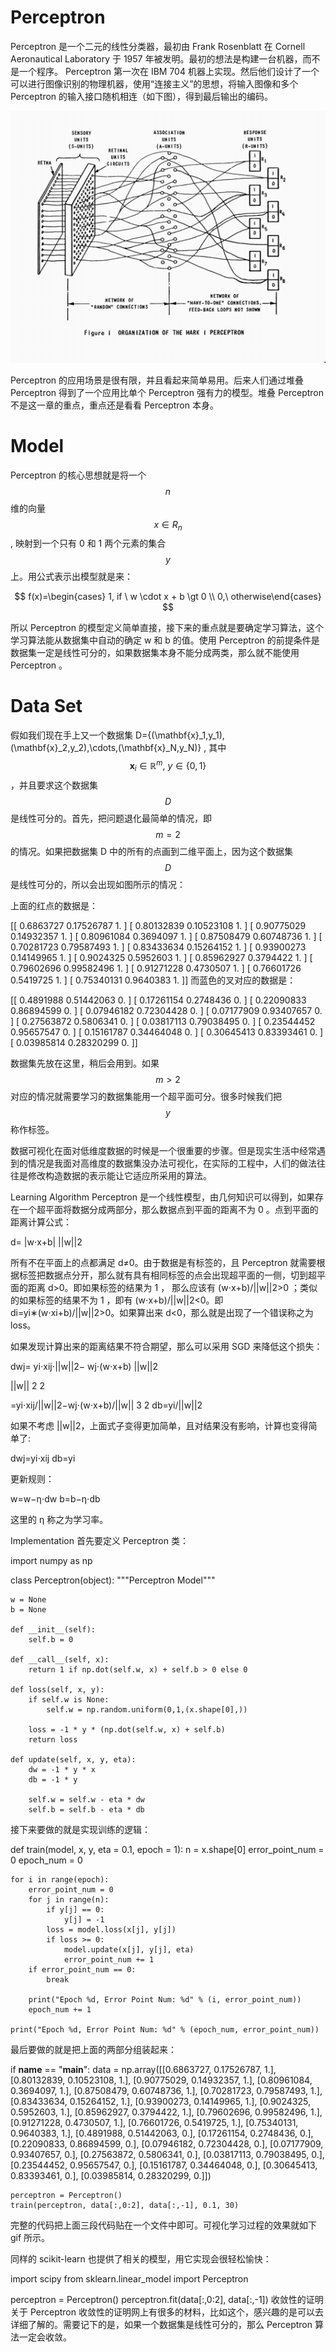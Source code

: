 # Perceptron
Perceptron 是一个二元的线性分类器，最初由 Frank Rosenblatt 在 Cornell Aeronautical Laboratory 于 1957 年被发明。最初的想法是构建一台机器，而不是一个程序。 Perceptron 第一次在 IBM 704 机器上实现。然后他们设计了一个可以进行图像识别的物理机器，使用“连接主义”的思想，将输入图像和多个 Perceptron 的输入接口随机相连（如下图），得到最后输出的编码。

![f2.0.png](assets/f2.0.png)

Perceptron 的应用场景是很有限，并且看起来简单易用。后来人们通过堆叠 Perceptron 得到了一个应用比单个 Perceptron 强有力的模型。堆叠 Perceptron 不是这一章的重点，重点还是看看 Perceptron 本身。

# Model
Perceptron 的核心思想就是将一个 $$n$$ 维的向量 $$x \in R_n$$ , 映射到一个只有 0 和 1 两个元素的集合 $$y$$ 上。用公式表示出模型就是来：

$$ f(x)=\begin{cases} 1, if \ w \cdot x + b \gt 0 \\ 0,\ otherwise\end{cases} $$

所以 Perceptron 的模型定义简单直接，接下来的重点就是要确定学习算法，这个学习算法能从数据集中自动的确定 w 和 b 的值。使用 Perceptron 的前提条件是数据集一定是线性可分的，如果数据集本身不能分成两类，那么就不能使用 Perceptron 。

# Data Set
假如我们现在手上又一个数据集 D=\{(\mathbf{x}_1,y_1),(\mathbf{x}_2,y_2),\cdots,(\mathbf{x}_N,y_N)\} , 其中  $$\mathbf{x}_i \in \mathbb{R}^m,\ y \in \{0,1\}$$，并且要求这个数据集 $$D$$ 是线性可分的。首先，把问题退化最简单的情况，即 $$m=2$$ 的情况。如果把数据集 D 中的所有的点画到二维平面上，因为这个数据集 $$D$$ 是线性可分的，所以会出现如图所示的情况：

上面的红点的数据是：

[[ 0.6863727   0.17526787  1.        ]
 [ 0.80132839  0.10523108  1.        ]
 [ 0.90775029  0.14932357  1.        ]
 [ 0.80961084  0.3694097   1.        ]
 [ 0.87508479  0.60748736  1.        ]
 [ 0.70281723  0.79587493  1.        ]
 [ 0.83433634  0.15264152  1.        ]
 [ 0.93900273  0.14149965  1.        ]
 [ 0.9024325   0.5952603   1.        ]
 [ 0.85962927  0.3794422   1.        ]
 [ 0.79602696  0.99582496  1.        ]
 [ 0.91271228  0.4730507   1.        ]
 [ 0.76601726  0.5419725   1.        ]
 [ 0.75340131  0.9640383   1.        ]]
而蓝色的叉对应的数据是：

[[ 0.4891988   0.51442063  0.        ]
 [ 0.17261154  0.2748436   0.        ]
 [ 0.22090833  0.86894599  0.        ]
 [ 0.07946182  0.72304428  0.        ]
 [ 0.07177909  0.93407657  0.        ]
 [ 0.27563872  0.5806341   0.        ]
 [ 0.03817113  0.79038495  0.        ]
 [ 0.23544452  0.95657547  0.        ]
 [ 0.15161787  0.34464048  0.        ]
 [ 0.30645413  0.83393461  0.        ]
 [ 0.03985814  0.28320299  0.        ]]

数据集先放在这里，稍后会用到。如果 $$m \gt 2$$ 对应的情况就需要学习的数据集能用一个超平面可分。很多时候我们把 $$y$$ 称作标签。

数据可视化在面对低维度数据的时候是一个很重要的步骤。但是现实生活中经常遇到的情况是我面对高维度的数据集没办法可视化，在实际的工程中，人们的做法往往是修改构造数据的表示能让它适应所采用的算法。

Learning Algorithm
Perceptron 是一个线性模型，由几何知识可以得到，如果存在一个超平面将数据分成两部分，那么数据点到平面的距离不为 0 。点到平面的距离计算公式：

d=
|w⋅x+b|
||w||2


所有不在平面上的点都满足 d≠0。由于数据是有标签的，且 Perceptron 就需要根据标签把数据点分开，那么就有具有相同标签的点会出现超平面的一侧，切到超平面的距离 d>0。即如果标签的结果为 1 ， 那么应该有 (w⋅x+b)/||w||2>0 ；类似的如果标签的结果不为 1 ，即有 (w⋅x+b)/||w||2<0。即 di=yi∗(w⋅xi+b)/||w||2>0。如果算出来 d<0，那么就是出现了一个错误称之为 loss。

如果发现计算出来的距离结果不符合期望，那么可以采用 SGD 来降低这个损失：

dwj=
yi⋅xij⋅||w||2−
wj⋅(w⋅x+b)
||w||2

||w||
2
2

=yi⋅xij/||w||2−wj⋅(w⋅x+b)/||w||
3
2
db=yi/||w||2

如果不考虑 ||w||2，上面式子变得更加简单，且对结果没有影响，计算也变得简单了:

dwj=yi⋅xij	db=yi

更新规则：

w=w−η⋅dw	b=b−η⋅db

这里的 η 称之为学习率。

Implementation
首先要定义 Perceptron 类：

import numpy as np

class Perceptron(object):
    """Perceptron Model"""

    w = None
    b = None

    def __init__(self):
        self.b = 0

    def __call__(self, x):
        return 1 if np.dot(self.w, x) + self.b > 0 else 0

    def loss(self, x, y):
        if self.w is None:
            self.w = np.random.uniform(0,1,(x.shape[0],))

        loss = -1 * y * (np.dot(self.w, x) + self.b)
        return loss

    def update(self, x, y, eta):
        dw = -1 * y * x
        db = -1 * y

        self.w = self.w - eta * dw
        self.b = self.b - eta * db
接下来要做的就是实现训练的逻辑：

def train(model, x, y, eta = 0.1, epoch = 1):
    n = x.shape[0]
    error_point_num = 0
    epoch_num = 0

    for i in range(epoch):
        error_point_num = 0
        for j in range(n):
            if y[j] == 0:
                y[j] = -1
            loss = model.loss(x[j], y[j])
            if loss >= 0:
                model.update(x[j], y[j], eta)
                error_point_num += 1
        if error_point_num == 0:
            break

        print("Epoch %d, Error Point Num: %d" % (i, error_point_num))
        epoch_num += 1

    print("Epoch %d, Error Point Num: %d" % (epoch_num, error_point_num))
最后要做的就是把上面的两部分组装起来：

if __name__ == "__main__":
    data = np.array([[0.6863727, 0.17526787,  1.],
                     [0.80132839, 0.10523108, 1.],
                     [0.90775029, 0.14932357, 1.],
                     [0.80961084, 0.3694097,  1.],
                     [0.87508479, 0.60748736, 1.],
                     [0.70281723, 0.79587493, 1.],
                     [0.83433634, 0.15264152, 1.],
                     [0.93900273, 0.14149965, 1.],
                     [0.9024325,  0.5952603,  1.],
                     [0.85962927, 0.3794422,  1.],
                     [0.79602696, 0.99582496, 1.],
                     [0.91271228, 0.4730507,  1.],
                     [0.76601726, 0.5419725,  1.],
                     [0.75340131, 0.9640383,  1.],
                     [0.4891988,  0.51442063, 0.],
                     [0.17261154, 0.2748436,  0.],
                     [0.22090833, 0.86894599, 0.],
                     [0.07946182, 0.72304428, 0.],
                     [0.07177909, 0.93407657, 0.],
                     [0.27563872, 0.5806341,  0.],
                     [0.03817113, 0.79038495, 0.],
                     [0.23544452, 0.95657547, 0.],
                     [0.15161787, 0.34464048, 0.],
                     [0.30645413, 0.83393461, 0.],
                     [0.03985814, 0.28320299, 0.]])


    perceptron = Perceptron()
    train(perceptron, data[:,0:2], data[:,-1], 0.1, 30)
完整的代码把上面三段代码贴在一个文件中即可。可视化学习过程的效果就如下 gif 所示。



同样的 scikit-learn 也提供了相关的模型，用它实现会很轻松愉快：

import scipy
from sklearn.linear_model import Perceptron

perceptron = Perceptron()
perceptron.fit(data[:,0:2], data[:,-1])
收敛性的证明
关于 Perceptron 收敛性的证明网上有很多的材料，比如这个，感兴趣的是可以去详细了解的。需要记下的是，如果一个数据集是线性可分的，那么 Perceptron 算法一定会收敛。
